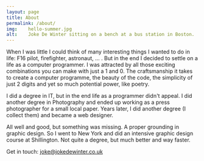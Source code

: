 ```yaml
---
layout: page
title: About
permalink: /about/
img:    hello-summer.jpg
alt:	Joke De Winter sitting on a bench at a bus station in Boston.
---
```


When I was little I could think of many interesting things I wanted to do in life: F16 pilot, firefighter, astronaut, … . But in the end I decided to settle on a life as a computer programmer. I was attracted by all those exciting combinations you can make with just a 1 and 0. The craftsmanship it takes to create a computer programme, the beauty of the code, the simplicity of just 2 digits and yet so much potential power, like poetry.

I did a degree in IT, but in the end life as a programmer didn't appeal. I did another degree in Photography and ended up working as a press photographer for a small local paper. Years later, I did another degree (I collect them) and became a web designer.

All well and good, but something was missing. A proper grounding in graphic design. So I went to New York and did an intensive graphic design course at Shillington. Not quite a degree, but much better and way faster.

Get in touch: <a href="mailto:joke@jokedewinter.co.uk">joke@jokedewinter.co.uk


<!--
## another heading
{: #another-heading }
-->
